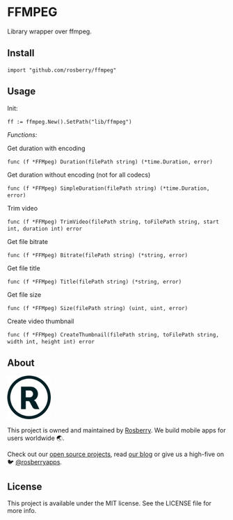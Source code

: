 # FFMPEG

Library wrapper over ffmpeg.

## Install
```golang
import "github.com/rosberry/ffmpeg"
```

## Usage
Init:
```golang
ff := ffmpeg.New().SetPath("lib/ffmpeg")
```


*Functions:*

Get duration with encoding
```golang
func (f *FFMpeg) Duration(filePath string) (*time.Duration, error)
```

Get duration without encoding (not for all codecs)
```golang
func (f *FFMpeg) SimpleDuration(filePath string) (*time.Duration, error)
```

Trim video
```golang
func (f *FFMpeg) TrimVideo(filePath string, toFilePath string, start int, duration int) error
```

Get file bitrate
```golang
func (f *FFMpeg) Bitrate(filePath string) (*string, error)
```

Get file title
```golang
func (f *FFMpeg) Title(filePath string) (*string, error)
```

Get file size
```golang
func (f *FFMpeg) Size(filePath string) (uint, uint, error)
```

Create video thumbnail
```golang
func (f *FFMpeg) CreateThumbnail(filePath string, toFilePath string, width int, height int) error
```

## About

<img src="https://github.com/rosberry/Foundation/blob/master/Assets/full_logo.png?raw=true" height="100" />

This project is owned and maintained by [Rosberry](http://rosberry.com). We build mobile apps for users worldwide 🌏.

Check out our [open source projects](https://github.com/rosberry), read [our blog](https://medium.com/@Rosberry) or give us a high-five on 🐦 [@rosberryapps](http://twitter.com/RosberryApps).

## License

This project is available under the MIT license. See the LICENSE file for more info.
